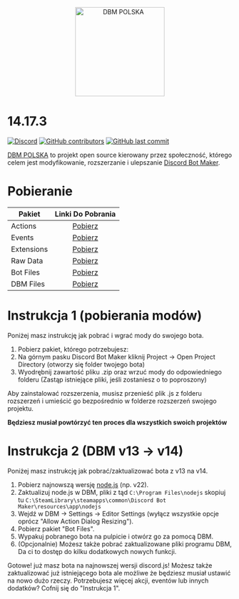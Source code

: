 <p align="center">
  <a title="DBM POLSKA" href="https://discord.gg/9HYB4n3Dz4" target="_blank">
    <img src="https://media.discordapp.net/attachments/1301409004248891443/1301440161464324128/Discord_Bot_Maker_PL.png?ex=67933a1a&is=6791e89a&hm=338cc7388bfddd23c8e28929dc86ee90aafbfc3d118bb18063cd4bdf5129ed42&=&format=webp&quality=lossless&width=663&height=663" width="200" alt="DBM POLSKA" />
  </a>
</p>



# 14.17.3

[![Discord](https://img.shields.io/discord/1301396266479124501?label=discord)](https://discord.gg/9HYB4n3Dz4)
[![GitHub contributors](https://img.shields.io/github/contributors/shadow64gg/DBM-14)](https://github.com/Shadow64gg/DBM-14)
[![GitHub last commit](https://img.shields.io/github/last-commit/shadow64gg/DBM-14)](https://github.com/Shadow64gg/DBM-14)

[DBM POLSKA](https://discord.gg/9HYB4n3Dz4) to projekt open source kierowany przez społeczność, którego celem jest modyfikowanie, rozszerzanie i ulepszanie [Discord Bot Maker](https://store.steampowered.com/app/682130/Discord_Bot_Maker/).

# Pobieranie

| Pakiet    |                                                        Linki Do Pobrania                                                         |
| ---------- | :--------------------------------------------------------------------------------------------------------------------------: |
| Actions    |  [Pobierz](https://shadow64gg.github.io/DBM-DownGit/#/home?url=https://github.com/Shadow64gg/DBM-14/tree/DBM-v14/actions)   |
| Events     |   [Pobierz](https://shadow64gg.github.io/DBM-DownGit/#/home?url=https://github.com/Shadow64gg/DBM-14/tree/DBM-v14/events)   |
| Extensions | [Pobierz](https://shadow64gg.github.io/DBM-DownGit/#/home?url=https://github.com/Shadow64gg/DBM-14/tree/DBM-v14/extensions) |
| Raw Data | [Pobierz](https://shadow64gg.github.io/DBM-DownGit/#/home?url=https://github.com/Shadow64gg/DBM-14/tree/DBM-v14/raw%20data) |
| Bot Files | [Pobierz](https://shadow64gg.github.io/DBM-DownGit/#/home?url=https://github.com/Shadow64gg/DBM-14/tree/DBM-v14/bot%20files) |
| DBM Files | [Pobierz](https://shadow64gg.github.io/DBM-DownGit/#/home?url=https://github.com/Shadow64gg/DBM-14/tree/DBM-v14/dbm%20files) |

# Instrukcja 1 (pobierania modów)

Poniżej masz instrukcję jak pobrać i wgrać mody do swojego bota.

1.  Pobierz pakiet, którego potrzebujesz:
2.  Na górnym pasku Discord Bot Maker kliknij Project → Open Project Directory (otworzy się folder twojego bota)
3.  Wyodrębnij zawartość pliku .zip oraz wrzuć mody do odpowiedniego folderu
    (Zastąp istniejące pliki, jeśli zostaniesz o to poproszony)

Aby zainstalować rozszerzenia, musisz przenieść plik .js z folderu rozszerzeń i umieścić go bezpośrednio w folderze rozszerzeń swojego projektu.

**Będziesz musiał powtórzyć ten proces dla wszystkich swoich projektów**

# Instrukcja 2 (DBM v13 → v14)

Poniżej masz instrukcję jak pobrać/zaktualizować bota z v13 na v14.

1.  Pobierz najnowszą wersję [node.js](https://nodejs.org/en) (np. v22).
2.  Zaktualizuj node.js w DBM, pliki z tąd `C:\Program Files\nodejs` skopiuj tu `C:\SteamLibrary\steamapps\common\Discord Bot Maker\resources\app\nodejs`
3.  Wejdź w DBM → Settings → Editor Settings (wyłącz wszystkie opcje oprócz "Allow Action Dialog Resizing").
4.  Pobierz pakiet "Bot Files".
5.  Wypakuj pobranego bota na pulpicie i otwórz go za pomocą DBM.
6.  (Opcjonalnie) Możesz także pobrać zaktualizowane pliki programu DBM, Da ci to dostęp do kilku dodatkowych nowych funkcji.

Gotowe! już masz bota na najnowszej wersji discord.js!
Możesz także zaktualizować już istniejącego bota ale możliwe że będziesz musiał ustawić na nowo dużo rzeczy.
Potrzebujesz więcej akcji, eventów lub innych dodatków? Cofnij się do "Instrukcja 1".
